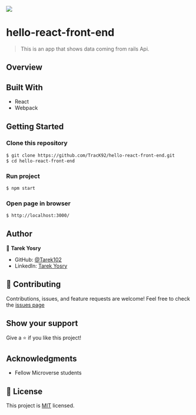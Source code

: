![](https://img.shields.io/badge/Microverse-blueviolet)

# hello-react-front-end

> This is an app that shows data coming from rails Api.

## Overview

## Built With

- React
- Webpack

## Getting Started

### Clone this repository

```bash
$ git clone https://github.com/TracK92/hello-react-front-end.git
$ cd hello-react-front-end
```

### Run project

```bash
$ npm start

```

### Open page in browser

```bash
$ http://localhost:3000/
```

## Author

👤 **Tarek Yosry**

- GitHub: [@Tarek102](https://github.com/tarek102)
- LinkedIn: [Tarek Yosry](https://www.linkedin.com/in/tarek-yosry/)

## 🤝 Contributing

Contributions, issues, and feature requests are welcome!
Feel free to check the [issues page](https://github.com/tarek102/hello-react-front-end/issues)

## Show your support

Give a ⭐️ if you like this project!

## Acknowledgments

- Fellow Microverse students

## 📝 License

This project is [MIT](./MIT.md) licensed.
